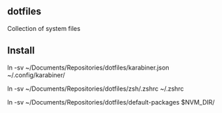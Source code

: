 ## dotfiles

Collection of system files

## Install

ln -sv ~/Documents/Repositories/dotfiles/karabiner.json ~/.config/karabiner/

ln -sv ~/Documents/Repositories/dotfiles/zsh/.zshrc ~/.zshrc

ln -sv ~/Documents/Repositories/dotfiles/default-packages $NVM_DIR/

